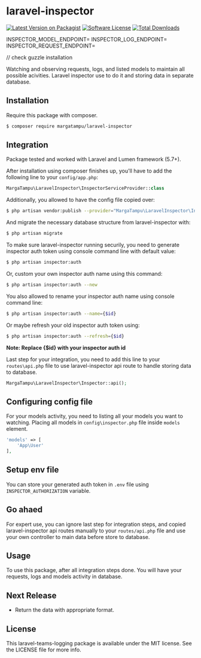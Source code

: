 # laravel-inspector

[![Latest Version on Packagist](https://img.shields.io/packagist/v/margatampu/aravel-inspector.svg?style=flat-square)](https://packagist.org/packages/margatampu/aravel-inspector)
[![Software License](https://img.shields.io/badge/license-MIT-brightgreen.svg?style=flat-square)](LICENSE.md)
[![Total Downloads](https://img.shields.io/packagist/dt/margatampu/aravel-inspector.svg?style=flat-square)](https://packagist.org/packages/margatampu/aravel-inspector)

INSPECTOR_MODEL_ENDPOINT=
INSPECTOR_LOG_ENDPOINT=
INSPECTOR_REQUEST_ENDPOINT=

// check guzzle installation



Watching and observing requests, logs, and listed models to maintain all possible acivities. Laravel inspector use to do it and storing data in separate database.

## Installation

Require this package with composer.

```bash
$ composer require margatampu/laravel-inspector
```

## Integration
Package tested and worked with Laravel and Lumen framework (5.7+). 

After installation using composer finishes up, you'll have to add the following line to your `config/app.php`:

```php
MargaTampu\LaravelInspector\InspectorServiceProvider::class
```

Additionally, you allowed to have the config file copied over:

```bash
$ php artisan vendor:publish --provider="MargaTampu\LaravelInspector\InspectorServiceProvider"
```

And migrate the necessary database structure from laravel-inspector with:

```bash
$ php artisan migrate
```

To make sure laravel-inspector running securily, you need to generate inspector auth token using console command line with default value:

```bash
$ php artisan inspector:auth
```

Or, custom your own inspector auth name using this command:
```bash
$ php artisan inspector:auth --new
```

You also allowed to rename your inspector auth name using console command line:

```bash
$ php artisan inspector:auth --name={$id}
```

Or maybe refresh your old inspector auth token using:

```bash
$ php artisan inspector:auth --refresh={$id}
```

__Note: Replace {$id} with your inspector auth id__

Last step for your integration, you need to add this line to your `routes\api.php` file to use laravel-inspector api route to handle storing data to database.
```php
MargaTampu\LaravelInspector\Inspector::api();
```

## Configuring config file
For your models activity, you need to listing all your models you want to watching. Placing all models in `config\inspector.php` file inside `models` element.

```php
'models' => [
    'App\User'
],
```

## Setup env file
You can store your generated auth token in `.env` file using `INSPECTOR_AUTHORIZATION` variable.


## Go ahaed
For expert use, you can ignore last step for integration steps, and copied laravel-inspector api routes manually to your `routes/api.php` file and use your own controller to main data before store to database.

## Usage
To use this package, after all integration steps done. You will have your requests, logs and models activity in database.

## Next Release
- Return the data with appropriate format.

## License

This laravel-teams-logging package is available under the MIT license. See the LICENSE file for more info.

